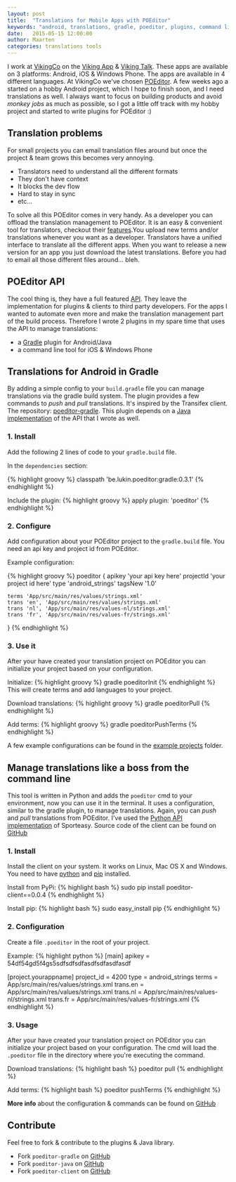 ```yaml
---
layout: post
title:  "Translations for Mobile Apps with POEditor"
keywords: "android, translations, gradle, poeditor, plugins, command line, mobile apps, github"
date:   2015-05-15 12:00:00
author: Maarten
categories: translations tools
---
```


I work at [VikingCo][vikingco] on the [Viking App][vikingapp] & [Viking Talk][vikingtalk]. These apps are available on
3 platforms: Android, iOS & Windows Phone. The apps are available in 4 different languages. At VikingCo we've chosen
[POEditor][poeditor]. A few weeks ago a started on a hobby Android project, which I hope to finish soon, and I need
translations as well. I always want to focus on building products and avoid *monkey jobs* as much as
possible, so I got a little off track with my hobby project and started to write plugins for POEditor :)

Translation problems
--------------------
For small projects you can email translation files around but once the project & team grows this becomes very annoying.

* Translators need to understand all the different formats
* They don't have context
* It blocks the dev flow
* Hard to stay in sync
* etc...

To solve all this POEditor comes in very handy. As a developer you can offload the translation management to POEditor.
It is an easy & convenient tool for translators, checkout their [features][features].You upload new terms and/or
translations whenever you want as a developer. Translators have a unified interface to translate all the different apps.
When you want to release a new version for an app you just download the latest translations. Before you had to email all
those different files around... bleh.

POEditor API
-------------
The cool thing is, they have a full featured [API][api]. They leave the implementation for plugins & clients to third
party developers. For the apps I wanted to automate even more and make the translation management part of the build
process. Therefore I wrote 2 plugins in my spare time that uses the API to manage translations:

* a [Gradle][gradle] plugin for Android/Java
* a command line tool for iOS & Windows Phone

Translations for Android in Gradle
----------------------------------
By adding a simple config to your `build.gradle` file you can manage translations via the gradle build system. The
plugin provides a few commands to *push* and *pull* translations. It's inspired by the Transifex client.
The repository: [poeditor-gradle][github-gradle]. This plugin depends on a [Java implementation][github-java] of
the API that I wrote as well.

### 1. Install
Add the following 2 lines of code to your `gradle.build` file.

In the `dependencies` section:

{% highlight groovy %}
classpath 'be.lukin.poeditor:gradle:0.3.1'
{% endhighlight %}

Include the plugin:
{% highlight groovy %}
apply plugin: 'poeditor'
{% endhighlight %}

### 2. Configure
Add configuration about your POEditor project to the `gradle.build` file. You need an api key and project id from
POEditor.

Example configuration:

{% highlight groovy %}
poeditor {
    apikey 'your api key here'
    projectId 'your project id here'
    type 'android_strings'
    tagsNew '1.0'

    terms 'App/src/main/res/values/strings.xml'
    trans 'en', 'App/src/main/res/values/strings.xml'
    trans 'nl', 'App/src/main/res/values-nl/strings.xml'
    trans 'fr', 'App/src/main/res/values-fr/strings.xml'
}
{% endhighlight %}


### 3. Use it
After your have created your translation project on POEditor you can initialize your project based on your
configuration.

Initialize:
{% highlight groovy %}
gradle poeditorInit
{% endhighlight %}
This will create terms and add languages to your project.


Download translations:
{% highlight groovy %}
gradle poeditorPull
{% endhighlight %}

Add terms:
{% highlight groovy %}
gradle poeditorPushTerms
{% endhighlight %}

A few example configurations can be found in the [example projects][example] folder.

Manage translations like a boss from the command line
-----------------------------------------------------
This tool is written in Python and adds the `poeditor` cmd to your environment, now you can use it in the terminal.
It uses a configuration, similar to the gradle plugin, to manage translations. Again, you can *push* and *pull*
translations from POEditor. I've used the [Python API implementation][github-python]
of Sporteasy. Source code of the client can be found on [GitHub][github-client]

### 1. Install
Install the client on your system. It works on Linux, Mac OS X and Windows. You need to have
[python](https://python.org) and [pip](https://pypi.python.org/pypi/pip) installed.

Install from PyPi:
{% highlight bash %}
sudo pip install poeditor-client==0.0.4
{% endhighlight %}

Install pip:
{% highlight bash %}
sudo easy_install pip
{% endhighlight %}

### 2. Configuration
Create a file `.poeditor` in the root of your project.

Example:
{% highlight python %}
[main]
apikey = 54df54gd5f4gs5sdfsdfsdfasdfsdfasdfasdf

[project.yourappname]
project_id = 4200
type = android_strings
terms = App/src/main/res/values/strings.xml
trans.en = App/src/main/res/values/strings.xml
trans.nl = App/src/main/res/values-nl/strings.xml
trans.fr = App/src/main/res/values-fr/strings.xml
{% endhighlight %}

### 3. Usage
After your have created your translation project on POEditor you can initialize your project based on your
configuration. The cmd will load the `.poeditor` file in the directory where you're executing the command.

Download translations:
{% highlight bash %}
poeditor pull
{% endhighlight %}

Add terms:
{% highlight bash %}
poeditor pushTerms
{% endhighlight %}

**More info** about the configuration & commands can be found on [GitHub][github-client]

Contribute
----------
Feel free to fork & contribute to the plugins & Java library.

* Fork `poeditor-gradle` on [GitHub][github-gradle]
* Fork `poeditor-java` on [GitHub][github-java]
* Fork `poeditor-client` on [GitHub][github-client]


[vikingco]:     https://vikingco.com
[vikingapp]:    https://vikingco.com/en/products/viking-app/
[vikingtalk]:   https://vikingco.com/en/viking-talk/
[poeditor]:     https://poeditor.com
[features]:     https://poeditor.com/features/
[api]:          https://poeditor.com/api_reference/
[gradle]:       https://gradle.org/
[github-gradle]:https://github.com/lukin0110/poeditor-gradle
[github-java]:  https://github.com/lukin0110/poeditor-java
[github-client]:https://github.com/lukin0110/poeditor-client
[github-python]:https://github.com/sporteasy/python-poeditor
[example]:      https://github.com/lukin0110/poeditor-gradle/blob/master/example-project/
